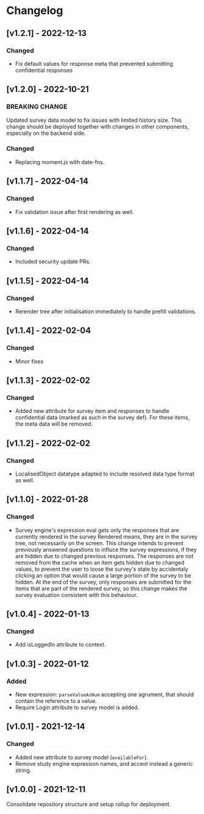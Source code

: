 # Changelog

## [v1.2.1] - 2022-12-13

### Changed

- Fix default values for response meta that prevented submitting confidential responses

## [v1.2.0] - 2022-10-21

### BREAKING CHANGE

Updated survey data model to fix issues with limited history size. This change should be deployed together with changes in other components, especially on the backend side.

### Changed

- Replacing moment.js with date-fns.

## [v1.1.7] - 2022-04-14

### Changed

- Fix validation issue after first rendering as well.

## [v1.1.6] - 2022-04-14

### Changed

- Included security update PRs.

## [v1.1.5] - 2022-04-14

### Changed

- Rerender tree after initialisation immediately to handle prefill validations.

## [v1.1.4] - 2022-02-04

### Changed

- Minor fixes

## [v1.1.3] - 2022-02-02

### Changed

- Added new attribute for survey item and responses to handle confidential data (marked as such in the survey def). For these items, the meta data will be removed.

## [v1.1.2] - 2022-02-02

### Changed

- LocalisedObject datatype adapted to include resolved data type format as well.

## [v1.1.0] - 2022-01-28

### Changed

- Survey engine's expression eval gets only the responses that are currently rendered in the survey Rendered means, they are in the survey tree, not necessarily on the screen. This change intends to prevent previously answered questions to influce the survey expressions, if they are hidden due to changed previous responses. The responses are not removed from the cache when an item gets hidden due to changed values, to prevent the user to loose the survey's state by accidentaly clicking an option that would cause a large portion of the survey to be hidden. At the end of the survey, only responses are submitted for the items that are part of the rendered survey, so this change makes the survey evaluation consistent with this behaviour.

## [v1.0.4] - 2022-01-13

### Changed

- Add isLoggedIn attribute to context.

## [v1.0.3] - 2022-01-12

### Added

- New expression: `parseValueAsNum` accepting one agrument, that should contain the reference to a value.
- Require Login attribute to survey model is added.

## [v1.0.1] - 2021-12-14

### Changed

- Added new attribute to survey model (`availableFor`).
- Remove study engine expression names, and acceot instead a generic string.

## [v1.0.0] - 2021-12-11

Consolidate repository structure and setup rollup for deployment.
